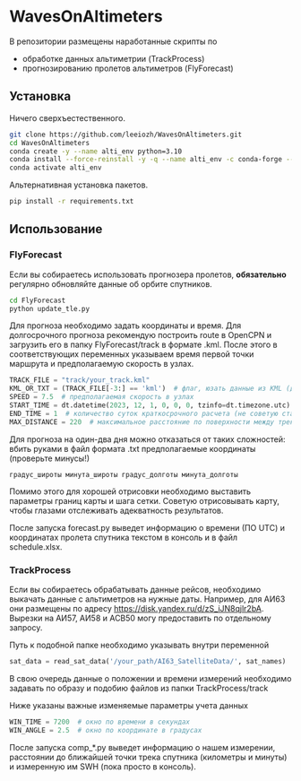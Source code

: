 # WavesOnAltimeters

В репозитории размещены наработанные скрипты по

- обработке данных альтиметрии (TrackProcess)
- прогнозированию пролетов альтиметров (FlyForecast)

## Установка

Ничего сверхъестественного.

```sh
git clone https://github.com/leeiozh/WavesOnAltimeters.git
cd WavesOnAltimeters
conda create -y --name alti_env python=3.10
conda install --force-reinstall -y -q --name alti_env -c conda-forge --file requirements.txt
conda activate alti_env
```

Альтернативная установка пакетов.

```sh
pip install -r requirements.txt
```

## Использование

### FlyForecast

Если вы собираетесь использовать прогнозера пролетов, **обязательно** регулярно обновляйте данные об орбите спутников.

```sh
cd FlyForecast
python update_tle.py
```

Для прогноза необходимо задать координаты и время. Для долгосрочного прогноза рекомендую построить route в OpenCPN и
загрузить его в папку FlyForecast/track в формате .kml. После этого в соответствующих переменных указываем время первой
точки маршрута и предполагаемую скорость в узлах.

```python
TRACK_FILE = "track/your_track.kml"
KML_OR_TXT = (TRACK_FILE[-3:] == 'kml')  # флаг, юзать данные из KML (долгосрочный прогноз) или TXT (на пару дней)
SPEED = 7.5  # предполагаемая скорость в узлах
START_TIME = dt.datetime(2023, 12, 1, 0, 0, 0, tzinfo=dt.timezone.utc)  # время старта расчета
END_TIME = 1  # количество суток краткосрочного расчета (не советую ставить больше 2)
MAX_DISTANCE = 220  # максимальное расстояние по поверхности между треком судна и спутника в километрах
```

Для прогноза на один-два дня можно отказаться от таких сложностей: вбить руками в файл формата .txt предполагаемые
координаты (проверьте минусы!)

```
градус_широты минута_широты градус_долготы минута_долготы
```

Помимо этого для хорошей отрисовки необходимо выставить параметры границ карты и шага сетки. Советую отрисовывать карту,
чтобы глазами отслеживать адекватность результатов.

После запуска forecast.py выведет информацию о времени (ПО UTC) и координатах пролета спутника текстом в консоль и в
файл schedule.xlsx.

### TrackProcess

Если вы собираетесь обрабатывать данные рейсов, необходимо выкачать данные с альтиметров на нужные даты. Например, для
АИ63 они размещены по адресу https://disk.yandex.ru/d/zS_iJN8qjlr2bA. Вырезки на АИ57, АИ58 и АСВ50 могу предоставить по
отдельному запросу.

Путь к подобной папке необходимо указывать внутри переменной

```python
sat_data = read_sat_data('/your_path/AI63_SatelliteData/', sat_names)
```

В свою очередь данные о положении и времени измерений необходимо задавать по образу и подобию файлов из папки
TrackProcess/track

Ниже указаны важные изменяемые параметры учета данных

```python
WIN_TIME = 7200  # окно по времени в секундах
WIN_ANGLE = 2.5  # окно по координате в градусах
```

После запуска comp_*.py выведет информацию о нашем измерении, расстоянии до ближайшей точки трека спутника (километры и
минуты) и измеренную им SWH (пока просто в консоль).